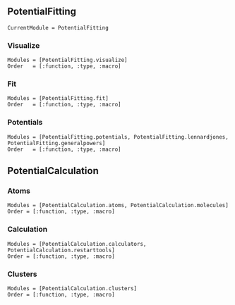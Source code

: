 ## PotentialFitting

```@meta
CurrentModule = PotentialFitting
```

### Visualize
```@autodocs
Modules = [PotentialFitting.visualize]
Order   = [:function, :type, :macro]
```

### Fit
```@autodocs
Modules = [PotentialFitting.fit]
Order   = [:function, :type, :macro]
```

### Potentials
```@autodocs
Modules = [PotentialFitting.potentials, PotentialFitting.lennardjones, PotentialFitting.generalpowers]
Order   = [:function, :type, :macro]
```

## PotentialCalculation

### Atoms
```@autodocs
Modules = [PotentialCalculation.atoms, PotentialCalculation.molecules]
Order = [:function, :type, :macro]
```
### Calculation
```@autodocs
Modules = [PotentialCalculation.calculators, PotentialCalculation.restarttools]
Order = [:function, :type, :macro]
```

### Clusters
```@autodocs
Modules = [PotentialCalculation.clusters]
Order = [:function, :type, :macro]
```
